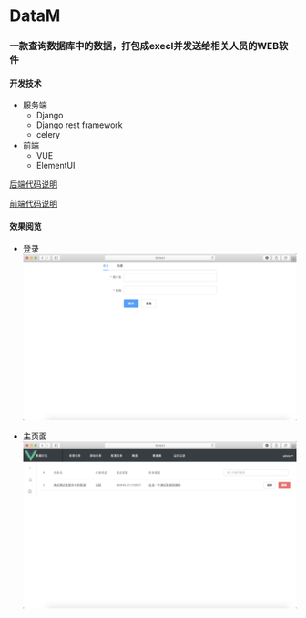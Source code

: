 DataM
========================
### 一款查询数据库中的数据，打包成execl并发送给相关人员的WEB软件
#### 开发技术
- 服务端
    - Django
    - Django rest framework
    - celery
- 前端
    - VUE
    - ElementUI

[后端代码说明](https://github.com/Pu-Yongjun/DataM/blob/master/datam_server/README.md)

[前端代码说明](https://github.com/Pu-Yongjun/DataM/blob/master/datam_vue/README.md)

#### 效果阅览
- 登录
![登录](https://github.com/Pu-Yongjun/DataM/raw/master/doc/img/login.png)

- 主页面
![主页面](https://github.com/Pu-Yongjun/DataM/raw/master/doc/img/main.png)
